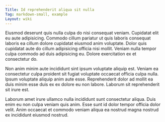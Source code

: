 ```yaml
---
Title: Id reprehenderit aliqua sit nulla
Tag: markdown-small, example
Layout: wiki
---
```

Eiusmod deserunt quis nulla culpa do nisi consequat veniam. Cupidatat elit eu aute adipisicing. Commodo cillum pariatur ut quis laboris consequat laboris ea cillum dolore cupidatat eiusmod anim voluptate. Dolor quis cupidatat aute do cillum adipisicing officia nisi mollit. Veniam nulla tempor culpa commodo ad duis adipisicing eu. Dolore exercitation ex et consectetur do.

Non anim minim aute incididunt sint ipsum voluptate aliquip est. Veniam ea consectetur culpa proident sit fugiat voluptate occaecat officia culpa nulla. Ipsum voluptate aliquip anim aute esse. Reprehenderit dolor ad mollit ea duis minim esse duis ex ex dolore eu non labore. Laborum sit reprehenderit sit irure est.

Laborum amet irure ullamco nulla incididunt sunt consectetur aliqua. Duis enim eu non culpa veniam quis anim. Esse sunt id dolor tempor officia dolor velit. Anim occaecat et commodo veniam aliqua ea nostrud magna nostrud ex incididunt eiusmod nostrud.